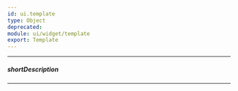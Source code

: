 ```yaml
---
id: ui.template
type: Object
deprecated: 
module: ui/widget/template
export: Template
---
```

---
##### shortDescription

---
